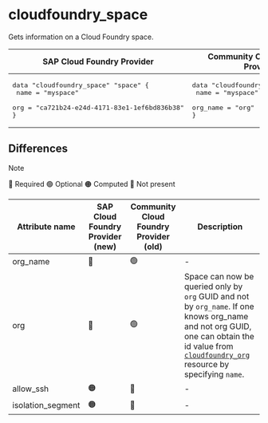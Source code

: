 # cloudfoundry_space

Gets information on a Cloud Foundry space.

|  SAP Cloud Foundry Provider | Community Cloud Foundry Provider  |
| -- | -- |
| <pre>data "cloudfoundry_space" "space" {</br>  name = "myspace"</br>  org  = "ca721b24-e24d-4171-83e1-1ef6bd836b38"</br>}</br></pre>|<pre>data "cloudfoundry_space" "space" {</br>    name = "myspace"</br>    org_name = "org"</br>}</br></pre> | 

## Differences

> [!NOTE]  
> 🔵 Required  🟢 Optional 🟠 Computed  🔴 Not present

| Attribute name | SAP Cloud Foundry Provider (new)|  Community Cloud Foundry Provider (old) | Description |
| --- | --- | --- | --- |
| org_name | 🔴 | 🟢 | - |
| org | 🔵 | 🟢 | Space can now be queried only by `org` GUID and not by `org_name`. If one knows org_name and not org GUID, one can obtain the id value from [`cloudfoundry_org`](https://github.com/SAP/terraform-provider-cloudfoundry/blob/migration_docs/docs/data-sources/org.md) resource by specifying `name`. |
| allow_ssh | 🟠 | 🔴 | - |
| isolation_segment | 🟠 | 🔴 | - |
